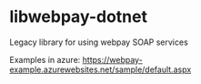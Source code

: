 # libwebpay-dotnet
Legacy library for using webpay SOAP services

Examples in azure: https://webpay-example.azurewebsites.net/sample/default.aspx